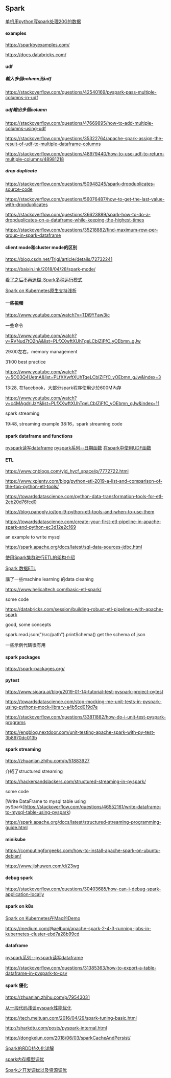 ## Spark

[单机用python写spark处理20G的数据](https://zhuanlan.zhihu.com/p/61970650)

#### examples

https://sparkbyexamples.com/

https://docs.databricks.com/

#### udf

##### 輸入多個column到udf
https://stackoverflow.com/questions/42540169/pyspark-pass-multiple-columns-in-udf

##### udf輸出多個column
https://stackoverflow.com/questions/47669895/how-to-add-multiple-columns-using-udf

https://stackoverflow.com/questions/35322764/apache-spark-assign-the-result-of-udf-to-multiple-dataframe-columns

https://stackoverflow.com/questions/48979440/how-to-use-udf-to-return-multiple-columns/48981218

##### drop duplicate

https://stackoverflow.com/questions/50948245/spark-dropduplicates-source-code

https://stackoverflow.com/questions/56076487/how-to-get-the-last-value-with-dropduplicates

https://stackoverflow.com/questions/36623889/spark-how-to-do-a-dropduplicates-on-a-dataframe-while-keeping-the-highest-times

https://stackoverflow.com/questions/35218882/find-maximum-row-per-group-in-spark-dataframe


#### client mode和cluster mode的区别

https://blog.csdn.net/Trigl/article/details/72732241

https://baixin.ink/2018/04/28/spark-mode/

[看了之后不再迷糊-Spark多种运行模式](https://www.jianshu.com/p/65a3476757a5)

[Spark on Kubernetes原生支持浅析](https://www.jishuwen.com/d/23wg)

#### 一些視頻

https://www.youtube.com/watch?v=TDi9YFaw3ic

一些命令

https://www.youtube.com/watch?v=RVNud7tO2hA&list=PLfXXwftXUhTqeLCbIZiFfC_yOEbmn_gJw

29:00左右，memory management

31:00 best practice

https://www.youtube.com/watch?v=5O03Q4UetnA&list=PLfXXwftXUhTqeLCbIZiFfC_yOEbmn_gJw&index=3

13:28, 在facebook，大部分spark程序使用少於600M內存

https://www.youtube.com/watch?v=c4MAgdriJzY&list=PLfXXwftXUhTqeLCbIZiFfC_yOEbmn_gJw&index=11

spark streaming

19:48, streaming example
38:16，spark streaming code

#### spark dataframe and functions

[pyspark读写dataframe](https://zhuanlan.zhihu.com/p/34901558)
[pyspark系列--日期函数](https://zhuanlan.zhihu.com/p/34901927)
[在spark中使用UDF函数](https://zhuanlan.zhihu.com/p/64410979)

#### ETL

https://www.cnblogs.com/yjd_hycf_space/p/7772722.html

https://www.xplenty.com/blog/python-etl-2019-a-list-and-comparison-of-the-top-python-etl-tools/

https://towardsdatascience.com/python-data-transformation-tools-for-etl-2cb20d76fcd0

https://blog.panoply.io/top-9-python-etl-tools-and-when-to-use-them

https://towardsdatascience.com/create-your-first-etl-pipeline-in-apache-spark-and-python-ec3d12e2c169

an example to write mysql

https://spark.apache.org/docs/latest/sql-data-sources-jdbc.html

[使用Spark集群进行ETL的架构介绍](https://blog.csdn.net/zbc1090549839/article/details/54407876)

[Spark 数据ETL](https://blog.csdn.net/u011204847/article/details/51247306)

講了一些machine learning 的data cleaning

https://www.helicaltech.com/basic-etl-spark/

some code

https://databricks.com/session/building-robust-etl-pipelines-with-apache-spark

good, some concepts

spark.read.json("/src/path").printSchema() get the schema of json

一些示例代碼很有用

#### spark packages

https://spark-packages.org/

#### pytest

https://www.sicara.ai/blog/2019-01-14-tutorial-test-pyspark-project-pytest

https://towardsdatascience.com/stop-mocking-me-unit-tests-in-pyspark-using-pythons-mock-library-a4b5cd019d7e

https://stackoverflow.com/questions/33811882/how-do-i-unit-test-pyspark-programs

https://engblog.nextdoor.com/unit-testing-apache-spark-with-py-test-3b8970dc013b

#### spark streaming

https://zhuanlan.zhihu.com/p/51883927

介紹了structured streaming

https://hackersandslackers.com/structured-streaming-in-pyspark/

some code

[Write DataFrame to mysql table using pySpark]https://stackoverflow.com/questions/46552161/write-dataframe-to-mysql-table-using-pyspark)

https://spark.apache.org/docs/latest/structured-streaming-programming-guide.html


#### minikube

https://computingforgeeks.com/how-to-install-apache-spark-on-ubuntu-debian/

https://www.jishuwen.com/d/23wg


#### debug spark

https://stackoverflow.com/questions/30403685/how-can-i-debug-spark-application-locally

#### spark on k8s
[Spark on Kubernetes在Mac的Demo](https://zhuanlan.zhihu.com/p/64242678)

https://medium.com/@aelbuni/apache-spark-2-4-3-running-jobs-in-kubernetes-cluster-ebd7a28b99cd

#### dataframe
[pyspark系列--pyspark读写dataframe](https://zhuanlan.zhihu.com/p/34901558)

https://stackoverflow.com/questions/31385363/how-to-export-a-table-dataframe-in-pyspark-to-csv

#### spark 優化

https://zhuanlan.zhihu.com/p/79543031

[从一段代码浅谈pyspark性能优化](从一段代码浅谈pyspark性能优化)

https://tech.meituan.com/2016/04/29/spark-tuning-basic.html

http://sharkdtu.com/posts/pyspark-internal.html

https://dongkelun.com/2018/06/03/sparkCacheAndPersist/

[Spark的RDD持久化详解](https://zhuanlan.zhihu.com/p/61555283)

[spark内存模型调优](https://zhuanlan.zhihu.com/p/86297292)

[Spark之开发调优以及资源调优](https://zhuanlan.zhihu.com/p/61598086)







